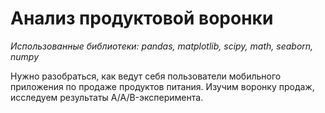 # Анализ продуктовой воронки
*Использованные библиотеки: pandas, matplotlib, scipy, math, seaborn, numpy*

Нужно разобраться, как ведут себя пользователи мобильного приложения по продаже продуктов питания.
Изучим воронку продаж, исследуем результаты A/A/B-эксперимента.
